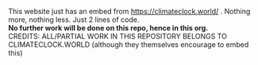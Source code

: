 This website just has an embed from https://climateclock.world/ . Nothing more, nothing less. Just 2 lines of code.         
**No further work will be done on this repo, hence in this org.**        
CREDITS: ALL/PARTIAL WORK IN THIS REPOSITORY BELONGS TO CLIMATECLOCK.WORLD (although they themselves encourage to embed this)
